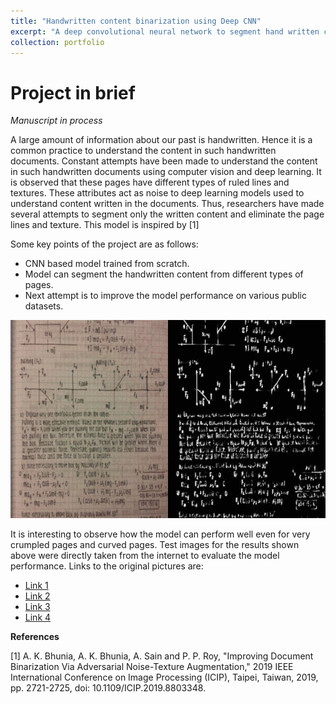 ```yaml
---
title: "Handwritten content binarization using Deep CNN"
excerpt: "A deep convolutional neural network to segment hand written content from a given page<br/><img src='/images/pgNet.gif'>"
collection: portfolio
---
```


Project in brief
================

*Manuscript in process*

A large amount of information about our past is handwritten. Hence it is a common practice to understand the content in such handwritten documents.
Constant attempts have been made to understand the content in such handwritten documents using computer vision and deep learning.
It is observed that these pages have different types of ruled lines and textures. These attributes act as noise to deep learning models used to understand content written in the documents. Thus, researchers have made several attempts to segment only the written content and eliminate the page lines and texture. This model is inspired by [1]

Some key points of the project are as follows:

* CNN based model trained from scratch.
* Model can segment the handwritten content from different types of pages.
* Next attempt is to improve the model performance on various public datasets.

<p align="center">
  <img src='/images/pgNet.gif'>
</p>

It is interesting to observe how the model can perform well even for very crumpled pages and curved pages. Test images for the results shown above were directly taken from the internet to evaluate the model performance. Links to the original pictures are:

* [Link 1](https://www.google.com/url?sa=i&url=https%3A%2F%2Fwww.bbc.com%2Fnews%2Fworld-asia-india-49631186&psig=AOvVaw3ubr50bb9z0C4unEwWxXmc&ust=1606506187863000&source=images&cd=vfe&ved=0CAIQjRxqFwoTCPiHl-_8oO0CFQAAAAAdAAAAABAc)
* [Link 2](https://www.google.com/url?sa=i&url=https%3A%2F%2Fwww.nytimes.com%2F2020%2F05%2F16%2Fus%2FAP-exams-test-glitch-virus.html&psig=AOvVaw0k6l69RIknM5klw9POZiqK&ust=1606506267025000&source=images&cd=vfe&ved=0CAIQjRxqFwoTCJiD75eDoe0CFQAAAAAdAAAAABAM)
* [Link 3](https://www.google.com/url?sa=i&url=https%3A%2F%2Fwww.pinterest.ca%2Fpin%2F147281850293176668%2F&psig=AOvVaw2t2P89Fw2sKnr1nNze_QKp&ust=1606507404351000&source=images&cd=vfe&ved=0CAIQjRxqFwoTCPjt64CGoe0CFQAAAAAdAAAAABAD)
* [Link 4](https://www.google.com/url?sa=i&url=https%3A%2F%2Fwww.pinterest.com%2Fpin%2F369084131942387580%2F&psig=AOvVaw2t2P89Fw2sKnr1nNze_QKp&ust=1606507404351000&source=images&cd=vfe&ved=0CAIQjRxqFwoTCOCH44GGoe0CFQAAAAAdAAAAABAD)

**References**

[1] A. K. Bhunia, A. K. Bhunia, A. Sain and P. P. Roy, "Improving Document Binarization Via Adversarial Noise-Texture Augmentation," 2019 IEEE International Conference on Image Processing (ICIP), Taipei, Taiwan, 2019, pp. 2721-2725, doi: 10.1109/ICIP.2019.8803348.
